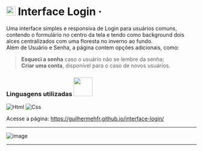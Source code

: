# <img alt="" src="https://github.com/user-attachments/assets/6cc42a52-a008-4721-9448-27d96a31a085" height="24"/> Interface Login<span></span> &middot;

 Uma interface simples e responsiva de Login para usuários comuns, contendo o formulário no centro da tela e tendo como background dois alces centralizados com uma floresta no inverno ao fundo.
 <br>Além de Usuário e Senha, a página contem opções adicionais, como:
>**Esqueci a senha** caso o usuário não se lembre da senha;<br>**Criar uma conta**, disponível para o caso de novos usuários.

 ### Linguagens utilizadas <img src="https://media.giphy.com/media/yW8gdZiUZPAIjrtY7F/giphy.gif" width="50">
![Html](https://img.shields.io/badge/-HTML5-000?&logo=html5)
![Css](https://img.shields.io/badge/-CSS3-000?&logo=css3)

Acesse a página: https://guilhermehfr.github.io/interface-login/
<hr>

![image](https://github.com/user-attachments/assets/8902c92a-2154-4249-943e-b44d2dfa1d67)


<hr>

